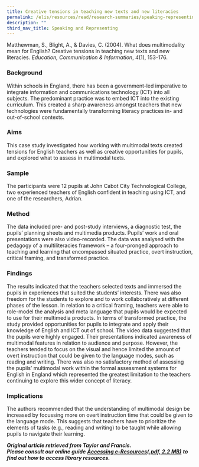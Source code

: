 ```yaml
---
title: Creative tensions in teaching new texts and new literacies
permalink: /elis/resources/read/research-summaries/speaking-representing/tensions-teaching-new-texts-literacies/
description: ""
third_nav_title: Speaking and Representing
---
```

Matthewman, S., Blight, A., & Davies, C. (2004). What does multimodality mean for English? Creative tensions in teaching new texts and new literacies. _Education, Communication & Information_, _4_(1), 153-176.

### Background

Within schools in England, there has been a government-led imperative to integrate information and communications technology (ICT) into all subjects. The predominant practice was to embed ICT into the existing curriculum. This created a sharp awareness amongst teachers that new technologies were fundamentally transforming literacy practices in- and out-of-school contexts.

### Aims

This case study investigated how working with multimodal texts created tensions for English teachers as well as creative opportunities for pupils, and explored what to assess in multimodal texts.

### Sample

The participants were 12 pupils at John Cabot City Technological College, two experienced teachers of English confident in teaching using ICT, and one of the researchers, Adrian.

### Method

The data included pre- and post-study interviews, a diagnostic test, the pupils’ planning sheets and multimedia products. Pupils’ work and oral presentations were also video-recorded. The data was analysed with the pedagogy of a multiliteracies framework – a four-pronged approach to teaching and learning that encompassed situated practice, overt instruction, critical framing, and transformed practice.

### Findings

The results indicated that the teachers selected texts and immersed the pupils in experiences that suited the students’ interests. There was also freedom for the students to explore and to work collaboratively at different phases of the lesson. In relation to a critical framing, teachers were able to role-model the analysis and meta language that pupils would be expected to use for their multimedia products. In terms of transformed practice, the study provided opportunities for pupils to integrate and apply their knowledge of English and ICT out of school. The video data suggested that the pupils were highly engaged. Their presentations indicated awareness of multimodal features in relation to audience and purpose. However, the teachers tended to focus on the visual and hence limited the amount of overt instruction that could be given to the language modes, such as reading and writing. There was also no satisfactory method of assessing the pupils’ multimodal work within the formal assessment systems for English in England which represented the greatest limitation to the teachers continuing to explore this wider concept of literacy.

### Implications

The authors recommended that the understanding of multimodal design be increased by focussing more on overt instruction time that could be given to the language mode. This suggests that teachers have to prioritize the elements of tasks (e.g., reading and writing) to be taught while allowing pupils to navigate their learning.


_**Original article retrieved from Taylor and Francis.**_  
_**Please consult our online guide**_ **_[Accessing e-Resources(.pdf, 2.2 MB)](https://academyofsingaporeteachers-moe-edu-sg-admin.cwp.sg/elis/resources/read/research-summaries/speaking-and-representing/18e45074-6b1b-4ac7-811f-1a8da16c4f81 "Accessing e-Resources")_** _**to find out how to access library resources.**_